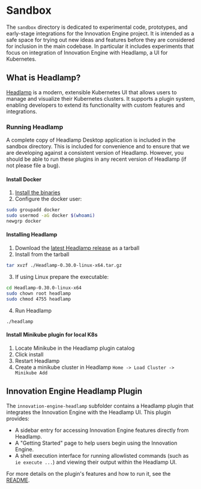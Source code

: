 # Sandbox

The `sandbox` directory is dedicated to experimental code, prototypes, and early-stage integrations for the Innovation Engine project. It is intended as a safe space for trying out new ideas and features before they are considered for inclusion in the main codebase. In particular it includes experiments that focus on integration of Innovation Engine with Headlamp, a UI for Kubernetes.

## What is Headlamp?

[Headlamp](https://headlamp.dev/) is a modern, extensible Kubernetes UI that allows users to manage and visualize their Kubernetes clusters. It supports a plugin system, enabling developers to extend its functionality with custom features and integrations.

### Running Headlamp 

A complete copy of Headlamp Desktop application is included in the sandbox directory. This is included for convenience and to ensure that we are developing against a consistent version of Headlamp. However, you should be able to run these plugins in any recent version of Headlamp (if not please file a bug).

#### Install Docker

1. [Install the binaries](https://docs.docker.com/engine/install/ubuntu/)
2. Configure the docker user:
```bash
sudo groupadd docker
sudo usermod -aG docker $(whoami)
newgrp docker
``` 

#### Installing Headlamp

1. Download the [latest Headlamp release](https://github.com/kubernetes-sigs/headlamp/releases) as a tarball
2. Install from the tarball
```bash
tar xvzf ./Headlamp-0.30.0-linux-x64.tar.gz
```
3. If using Linux prepare the executable:
```bash
cd Headlamp-0.30.0-linux-x64
sudo chown root headlamp
sudo chmod 4755 headlamp
```
4. Run Headlamp
```
./headlamp
```

#### Install Minikube plugin for local K8s

1. Locate Minikube in the Headlamp plugin catalog
2. Click install
3. Restart Headlamp
4. Create a minikube cluster in Headlamp `Home -> Load Cluster -> Minikube Add`

## Innovation Engine Headlamp Plugin

The `innovation-engine-headlamp` subfolder contains a Headlamp plugin that integrates the Innovation Engine with the Headlamp UI. This plugin provides:

- A sidebar entry for accessing Innovation Engine features directly from Headlamp.
- A "Getting Started" page to help users begin using the Innovation Engine.
- A shell execution interface for running allowlisted commands (such as `ie execute ...`) and viewing their output within the Headlamp UI.

For more details on the plugin's features and how to run it, see the [README](innovation-engine-headlamp/README.md).
